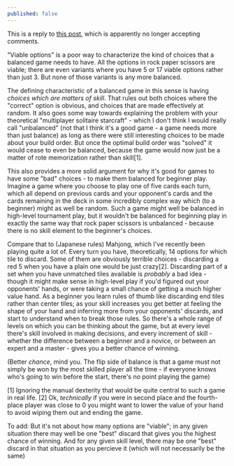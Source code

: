 ```yaml
---
published: false
---
```


This is a reply to [this post](http://www.sirlin.net/articles/balancing-multiplayer-games-part-1-definitions.html), which is apparently no longer accepting comments.

"Viable options" is a poor way to characterize the kind of choices that a balanced game needs to have. All the options in rock paper scissors are viable; there are even variants where you have 5 or 17 viable options rather than just 3. But none of those variants is any more balanced.

The defining characteristic of a balanced game in this sense is having *choices which are matters of skill*. That rules out both choices where the "correct" option is obvious, and choices that are made effectively at random. It also goes some way towards explaining the problem with your theoretical "multiplayer solitaire starcraft" - which I don't think I would really call "unbalanced" (not that I think it's a good game - a game needs more than just balance) as long as there were still interesting choices to be made about your build order. But once the optimal build order was "solved" it would cease to even be balanced, because the game would now just be a matter of rote memorization rather than skill[1].

This also provides a more solid argument for why it's good for games to have some "bad" choices - to make them balanced for beginner play. Imagine a game where you choose to play one of five cards each turn, which all depend on previous cards and your opponent's cards and the cards remaining in the deck in some incredibly complex way which (to a beginner) might as well be random. Such a game might well be balanced in high-level tournament play, but it wouldn't be balanced for beginning play in exactly the same way that rock paper scissors is unbalanced - because there is no skill element to the beginner's choices.

Compare that to (Japanese rules) Mahjong, which I've recently been playing quite a lot of. Every turn you have, theoretically, 14 options for which tile to discard. Some of them are obviously terrible choices - discarding a red 5 when you have a plain one would be just crazy[2]. Discarding part of a set when you have unmatched tiles available is <em>probably</em> a bad idea - though it might make sense in high-level play if you'd figured out your opponents' hands, or were taking a small chance of getting a much higher value hand. As a beginner you learn rules of thumb like discarding end tiles rather than center tiles; as your skill increases you get better at feeling the shape of your hand and inferring more from your opponents' discards, and start to understand when to break those rules. So there's a whole range of levels on which you can be thinking about the game, but at every level there's skill involved in making decisions, and every increment of skill - whether the difference between a beginner and a novice, or between an expert and a master - gives you a better chance of winning.

(Better <em>chance</em>, mind you. The flip side of balance is that a game must not simply be won by the most skilled player all the time - if everyone knows who's going to win before the start, there's no point playing the game)



[1] Ignoring the manual dexterity that would be quite central to such a game in real life.
[2] Ok, <em>technically</em> if you were in second place and the fourth-place player was close to 0 you might want to lower the value of your hand to avoid wiping them out and ending the game.

To add: But it's not about how many options are "viable"; in any given situation there may well be one "best" discard that gives you the highest chance of winning. And for any given skill level, there may be one "best" discard in that situation as you percieve it (which will not necessarily be the same)